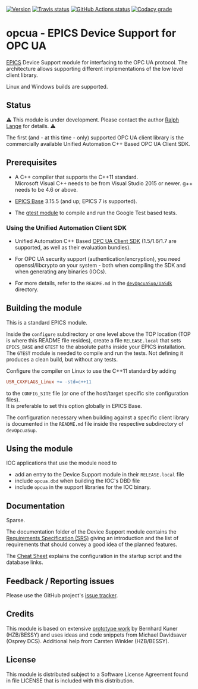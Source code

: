<a target="_blank" href="http://semver.org">![Version][badge.version]</a>
<a target="_blank" href="https://travis-ci.com/ralphlange/opcua">![Travis status][badge.travis]</a>
<a target="_blank" href="https://github.com/ralphlange/opcua/actions/workflows/ci-build.yml">![GitHub Actions status][badge.gha]</a>
<a target="_blank" href="https://www.codacy.com/app/ralphlange/opcua">![Codacy grade][badge.codacy]</a>

# opcua - EPICS Device Support for OPC UA

[EPICS](https://epics-controls.org) Device Support module for interfacing
to the OPC UA protocol. The architecture allows supporting different
implementations of the low level client library.

Linux and Windows builds are supported.

## Status

:warning:
This module is under development.
Please contact the author [Ralph Lange](mailto:ralph.lange@gmx.de) for details.
:warning:

The first (and - at this time - only) supported OPC UA client library is the
commercially available Unified Automation C++ Based OPC UA Client SDK.

## Prerequisites

*   A C++ compiler that supports the C++11 standard. \
    Microsoft Visual C++ needs to be from Visual Studio 2015 or newer.
    g++ needs to be 4.6 or above.

*   [EPICS Base](https://epics-controls.org/resources-and-support/base/)
    3.15.5 (and up; EPICS 7 is supported).

*   The [gtest module](https://github.com/epics-modules/gtest) to compile and
    run the Google Test based tests.

### Using the Unified Automation Client SDK

*   Unified Automation C++ Based [OPC UA Client SDK][unified.sdk]
    (1.5/1.6/1.7 are supported, as well as their evaluation bundles).

*   For OPC UA security support (authentication/encryption), you need
    openssl/libcrypto on your system - both when compiling the SDK and when
    generating any binaries (IOCs).

*   For more details, refer to the `README.md` in the
    [`devOpcuaSup/UaSdk`][uasdk.dir] directory.

## Building the module

This is a standard EPICS module.

Inside the `configure` subdirectory or one level above the TOP location
(TOP is where this README file resides), create a file `RELEASE.local`
that sets `EPICS_BASE` and `GTEST` to the absolute paths inside your EPICS
installation. The `GTEST` module is needed to compile and run the tests.
Not defining it produces a clean build, but without any tests.

Configure the compiler on Linux to use the C++11 standard by adding
```makefile
USR_CXXFLAGS_Linux += -std=c++11
```
to the `CONFIG_SITE` file (or one of the host/target specific site
configuration files). \
It is preferable to set this option globally in EPICS Base.

The configuration necessary when building against a specific client library
is documented in the `README.md` file inside the respective subdirectory of
`devOpcuaSup`.

## Using the module

IOC applications that use the module need to

*   add an entry to the Device Support module in their `RELEASE.local` file
*   include `opcua.dbd` when building the IOC's DBD file
*   include `opcua` in the support libraries for the IOC binary.

## Documentation

Sparse.

The documentation folder of the Device Support module contains the
[Requirements Specification (SRS)][requirements.pdf] giving an introduction
and the list of requirements that should convey a good idea of the planned
features.

The [Cheat Sheet][cheatsheet.pdf] explains the configuration in the startup
script and the database links.

## Feedback / Reporting issues

Please use the GitHub project's
[issue tracker](https://github.com/ralphlange/opcua/issues).

## Credits

This module is based on extensive
[prototype work](https://github.com/bkuner/opcUaUnifiedAutomation)
by Bernhard Kuner (HZB/BESSY) and uses ideas and code snippets from
Michael Davidsaver (Osprey DCS).
Additional help from Carsten Winkler (HZB/BESSY).

## License

This module is distributed subject to a Software License Agreement found
in file LICENSE that is included with this distribution.

<!-- Links -->
[badge.version]: https://img.shields.io/github/v/release/ralphlange/opcua?sort=semver
[badge.travis]: https://travis-ci.com/ralphlange/opcua.svg?branch=master
[badge.codacy]: https://api.codacy.com/project/badge/Grade/65b1d28ca5e34a7d853d168f50beaafc
[badge.gha]: https://github.com/ralphlange/opcua/actions/workflows/ci-build.yml/badge.svg

[unified.sdk]: https://www.unified-automation.com/products/client-sdk/c-ua-client-sdk.html

[uasdk.dir]: https://github.com/ralphlange/opcua/tree/master/devOpcuaSup/UaSdk
[requirements.pdf]: https://docs.google.com/viewer?url=https://raw.githubusercontent.com/ralphlange/opcua/master/documentation/EPICS%20Support%20for%20OPC%20UA%20-%20SRS.pdf
[cheatsheet.pdf]: https://docs.google.com/viewer?url=https://raw.githubusercontent.com/ralphlange/opcua/master/documentation/EPICS%20Support%20for%20OPC%20UA%20-%20Cheat%20Sheet.pdf
